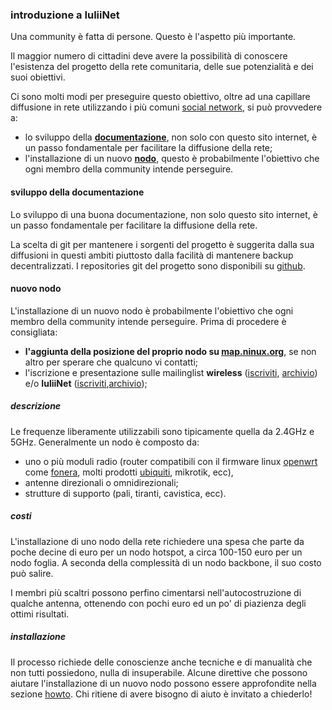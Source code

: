 ### introduzione a IuliiNet

Una community è fatta di persone. Questo è l'aspetto più importante. 

Il maggior numero di cittadini deve avere la possibilità di conoscere l'esistenza del progetto della rete comunitaria, delle sue potenzialità e dei suoi obiettivi. 

Ci sono molti modi per preseguire questo obiettivo, oltre ad una capillare diffusione in rete utilizzando i più comuni [social network](../contatti.html), si può provvedere a:

* lo sviluppo della [**documentazione**](#docs), non solo con questo sito internet, è un passo fondamentale per facilitare la diffusione della rete;
* l'installazione di un nuovo [**nodo**](#nodo), questo è probabilmente l'obiettivo che ogni membro della community intende perseguire.

<p id="docs"></p>

#### sviluppo della documentazione

Lo sviluppo di una buona documentazione, non solo questo sito internet, è un passo fondamentale per facilitare la diffusione della rete.

La scelta di git per mantenere i sorgenti del progetto è suggerita dalla sua diffusioni in questi ambiti piuttosto dalla facilità di mantenere backup decentralizzati. I repositories git del progetto sono disponibili su [github](http://githib.com/iuliinet "iuliinet su github").

<p id="nodo"></p>

#### nuovo nodo
 
L'installazione di un nuovo nodo è probabilmente l'obiettivo che ogni membro della community intende perseguire. Prima di procedere è consigliata:

* **l'aggiunta della posizione del proprio nodo su [map.ninux.org](http://map.ninux.org/ "map server ninux")**, se non altro per sperare che qualcuno vi contatti;
* l'iscrizione e presentazione sulle mailinglist **wireless** ([iscriviti](mailto:wireless-subscribe@ml.ninux.org), [archivio](http://ml.ninux.org/pipermail/wireless/)) e/o **IuliiNet** ([iscriviti](mailto:iuliinet-subscrive@ml.ninux.org),[archivio](http://ml.ninux.org/pipermail/iuliinet/));

##### descrizione
 
Le frequenze liberamente utilizzabili sono tipicamente quella da 2.4GHz e 5GHz. Generalmente un nodo è composto da:

* uno o più moduli radio (router compatibili con il firmware linux [openwrt](http://openwrt.org) come [fonera](http://wiki.openwrt.org/toh/fon/fonera "fonera su openwrt"), molti prodotti [ubiquiti](http://www.ubnt.com/airmax "sito internet prodotti ubiquit"), mikrotik, ecc), 
* antenne direzionali o omnidirezionali;
* strutture di supporto (pali, tiranti, cavistica, ecc).
 
##### costi
 
L'installazione di uno nodo della rete richiedere una spesa che parte da poche decine di euro per un nodo hotspot, a circa 100-150 euro per un nodo foglia. A seconda della complessità di un nodo backbone, il suo costo può salire.

I membri più scaltri possono perfino cimentarsi nell'autocostruzione di qualche antenna, ottenendo con pochi euro ed un po' di piazienza degli ottimi risultati.

##### installazione
 
Il processo richiede delle conoscienze anche tecniche e di manualità che non tutti possiedono, nulla di insuperabile. Alcune direttive che possono aiutare l'installazione di un nuovo nodo possono essere approfondite nella sezione [howto](../howto "howto"). Chi ritiene di avere bisogno di aiuto è invitato a chiederlo!
